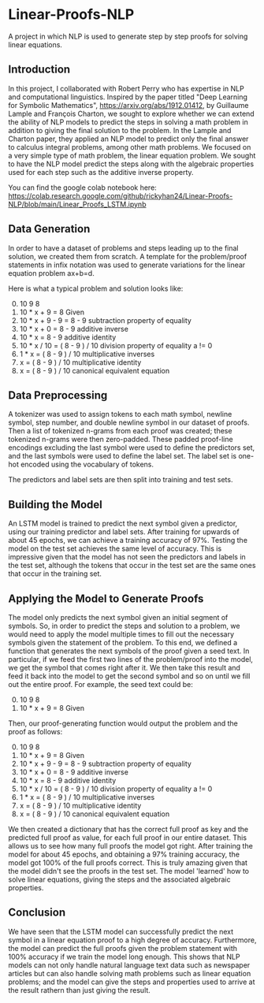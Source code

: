 # Linear-Proofs-NLP
A project in which NLP is used to generate step by step proofs for solving linear equations.

## Introduction
In this project, I collaborated with Robert Perry who has expertise in NLP and computational linguistics.  Inspired by the paper titled "Deep Learning for Symbolic Mathematics", https://arxiv.org/abs/1912.01412, by Guillaume Lample and François Charton, we sought to explore whether we can extend the ability of NLP models to predict the steps in solving a math problem in addition to giving the final solution to the problem.  In the Lample and Charton paper, they applied an NLP model to predict only the final answer to calculus integral problems, among other math problems.  We focused on a very simple type of math problem, the linear equation problem.  We sought to have the NLP model predict the steps along with the algebraic properties used for each step such as the additive inverse property. 

You can find the google colab notebook here: https://colab.research.google.com/github/rickyhan24/Linear-Proofs-NLP/blob/main/Linear_Proofs_LSTM.ipynb

## Data Generation
In order to have a dataset of problems and steps leading up to the final solution, we created them from scratch.  A template for the problem/proof statements in infix notation was used to generate variations for the linear equation problem ax+b=d.

Here is what a typical problem and solution looks like:
 
 0. 10 9 8
 1. 10 * x + 9 = 8	Given
 2. 10 * x + 9 - 9 = 8 - 9	subtraction property of equality
 3. 10 * x + 0 = 8 - 9	additive inverse
 4. 10 * x = 8 - 9	additive identity
 5. 10 * x / 10 = ( 8 - 9 ) / 10	division property of equality a != 0
 6. 1 * x = ( 8 - 9 ) / 10	multiplicative inverses
 7. x = ( 8 - 9 ) / 10	multiplicative identity
 8. x = ( 8 - 9 ) / 10	canonical equivalent equation 

## Data Preprocessing
A tokenizer was used to assign tokens to each math symbol, newline symbol, step number, and double newline symbol in our dataset of proofs.  Then a list of tokenized n-grams from each proof was created; these tokenized n-grams were then zero-padded.  These padded proof-line encodings excluding the last symbol were used to define the predictors set, and the last symbols were used to define the label set.  The label set is one-hot encoded using the vocabulary of tokens.  

The predictors and label sets are then split into training and test sets.

## Building the Model
An LSTM model is trained to predict the next symbol given a predictor, using our training predictor and label sets.  After training for upwards of about 45 epochs, we can achieve a training accuracy of 97%.  Testing the model on the test set achieves the same level of accuracy.  This is impressive given that the model has not seen the predictors and labels in the test set, although the tokens that occur in the test set are the same ones that occur in the training set.

## Applying the Model to Generate Proofs
The model only predicts the next symbol given an initial segment of symbols.  So, in order to predict the steps and solution to a problem, we would need to apply the model multiple times to fill out the necessary symbols given the statement of the problem.  To this end, we defined a function that generates the next symbols of the proof given a seed text.  In particular, if we feed the first two lines of the problem/proof into the model, we get the symbol that comes right after it.  We then take this result and feed it back into the model to get the second symbol and so on until we fill out the entire proof.  For example, the seed text could be:
 
 0. 10 9 8
 1. 10 * x + 9 = 8	Given

Then, our proof-generating function would output the problem and the proof as follows:
 
 0. 10 9 8
 1. 10 * x + 9 = 8	Given
 2. 10 * x + 9 - 9 = 8 - 9	subtraction property of equality
 3. 10 * x + 0 = 8 - 9	additive inverse
 4. 10 * x = 8 - 9	additive identity
 5. 10 * x / 10 = ( 8 - 9 ) / 10	division property of equality a != 0
 6. 1 * x = ( 8 - 9 ) / 10	multiplicative inverses
 7. x = ( 8 - 9 ) / 10	multiplicative identity
 8. x = ( 8 - 9 ) / 10	canonical equivalent equation  

We then created a dictionary that has the correct full proof as key and the predicted full proof as value, for each full proof in our entire dataset.  This allows us to see how many full proofs the model got right.  After training the model for about 45 epochs, and obtaining a 97% training accuracy, the model got 100% of the full proofs correct.  This is truly amazing given that the model didn't see the proofs in the test set.  The model 'learned' how to solve linear equations, giving the steps and the associated algebraic properties.

## Conclusion
We have seen that the LSTM model can successfully predict the next symbol in a linear equation proof to a high degree of accuracy.  Furthermore, the model can predict the full proofs given the problem statement with 100% accuracy if we train the model long enough.  This shows that NLP models can not only handle natural language text data such as newspaper articles but can also handle solving math problems such as linear equation problems; and the model can give the steps and properties used to arrive at the result rathern than just giving the result.  
